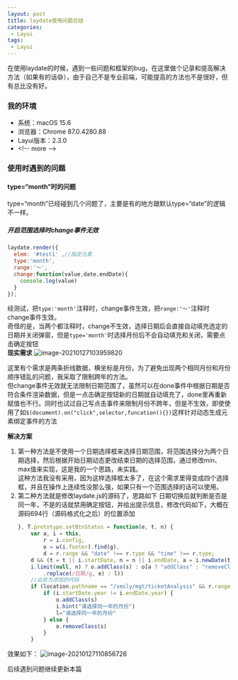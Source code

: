 ```yaml
---
layout: post
title: laydate使用问题总结
categories:
 - Layui
tags:
 - Layui
---
```


在使用laydate的时候，遇到一些问题和框架的bug，在这里做个记录和提高解决方法（如果有的话😄），由于自己不是专业前端，可能提高的方法也不是很好，但有总比没有好。
### 我的环境
- 系统：macOS 15.6
- 浏览器：Chrome 87.0.4280.88
- Layui版本：2.3.0
- \<!-- more -->

### 使用时遇到的问题  
#### type=“month”时的问题  
type=“month”已经碰到几个问题了，主要是有的地方跟默认type=“date”的逻辑不一样。
##### 开启范围选择时change事件无效  
```javascript
laydate.render({
  elem: '#test1' ,//指定元素
  type:'month',
  range:'～',
  change:function(value,date,endDate){
    console.log(value)
  }
});
```
经测试，把`type:'month'`注释时，change事件生效，把`range:'～'`注释时change事件生效。  
奇怪的是，当两个都注释时，change不生效，选择日期后会直接自动填充选定的日期并关闭弹窗，但是`type='month'`时选择月份后不会自动填充和关闭，需要点击确定按钮  
**现实需求**
![image-20210127103959820](https://image.jianger.space/uPic/image-20210127103959820.png)

这里有个需求是两条折线数据，横坐标是月份，为了避免出现两个相同月份和月份顺序错乱的问题，我采取了限制跨年的方法。  
但change事件无效就无法限制日期范围了，虽然可以在done事件中根据日期是否符合条件渲染数据，但是一点击确定按钮新的日期就自动填充了，done里再重新赋值也不行。同时也试过自己写点击事件来限制月份不跨年，但是不生效，即使使用了如`$(document).on("click",selector,funcation(){})`这样针对动态生成元素绑定事件的方法

**解决方案**
1. 第一种方法是不使用一个日期选择框来选择日期范围，将范围选择分为两个日期选择，然后根据开始日期动态更改结束日期的选择范围，通过修改min、max值来实现，这是我的一个思路，未实践。  
    这种方法我没有采用，因为这样选择框太多了，在这个需求里得变成四个选择框，并且在操作上连续性没那么强，如果只有一个范围选择的话可以使用。  
2. 第二种方法就是修改laydate.js的源码了，思路如下
    日期切换后就判断是否是同一年，不是的话就禁用确定按钮，并给出提示信息，修改代码如下，大概在源码694行（源码格式化之后）的位置添加  
    ```javascript
    }, T.prototype.setBtnStatus = function(e, t, n) {
        var a, i = this,
            r = i.config,
            o = w(i.footer).find(g),
            d = r.range && "date" !== r.type && "time" !== r.type;
        d && (t = t || i.startDate, n = n || i.endDate, a = i.newDate(t).getTime() > i.newDate(n).getTime(), i.limit(null, t) ||
        i.limit(null, n) ? o.addClass(s) : o[a ? "addClass" : "removeClass"](s), e && a && i.hint("string" == typeof e ? l
            .replace(/日期/g, e) : l))
        //此处为添加的代码
        if (location.pathname == "/smsly/mgt/ticketAnalysis" && r.range && r.type == "month") {
            if (i.startDate.year != i.endDate.year) {
                o.addClass(s)
                i.hint("请选择同一年的月份")
                l="请选择同一年的月份"
            } else {
                o.removeClass(s)
            }
        }
    ```

效果如下：
![image-20210127110856726](https://image.jianger.space/uPic/image-20210127110856726.png)

后续遇到问题继续更新本篇